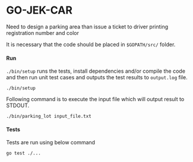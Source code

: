 # GO-JEK-CAR
Need to design a parking area than issue a ticket to driver printing registration number and color


It is necessary that the code should be placed in `$GOPATH/src/` folder.

#### Run

`./bin/setup` runs the tests, install dependencies and/or compile the code and then run unit test cases and outputs the test results to `output.log` file.


```
./bin/setup
```

Following command is to execute the input file which will output result to STDOUT.

```
./bin/parking_lot input_file.txt
```

#### Tests

Tests are run using below command

```
go test ./...
```